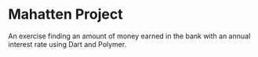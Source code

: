Mahatten Project
======

An exercise finding an amount of money earned in the bank with an annual interest rate using Dart and Polymer.